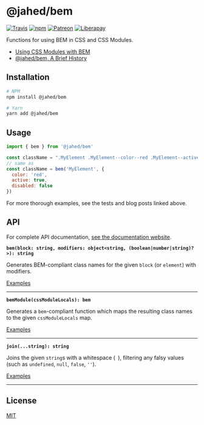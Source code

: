 # @jahed/bem

[![Travis](https://img.shields.io/travis/jahed/bem.svg)](https://travis-ci.org/jahed/bem)
[![npm](https://img.shields.io/npm/v/@jahed/bem.svg)](https://www.npmjs.com/package/@jahed/bem)
[![Patreon](https://img.shields.io/badge/patreon-donate-f96854.svg)](https://www.patreon.com/jahed)
[![Liberapay](https://img.shields.io/badge/liberapay-donate-d9b113.svg)](https://liberapay.com/jahed)

Functions for using BEM in CSS and CSS Modules.

- [Using CSS Modules with BEM](https://jahed.dev/2018/02/09/using-css-modules-with-bem/)
- [@jahed/bem, A Brief History](https://jahed.dev/2018/02/09/jahed-bem-a-brief-history/)

## Installation

```bash
# NPM
npm install @jahed/bem

# Yarn
yarn add @jahed/bem
```

## Usage

```js
import { bem } from '@jahed/bem'

const className = ".MyElement .MyElement--color--red .MyElement--active"
// same as
const className = bem('MyElement', {
  color: 'red',
  active: true,
  disabled: false
})
```

For more thorough examples, see the tests and blog posts linked above.

## API

For complete API documentation, [see the documentation website](https://jahed.github.io/bem/).

**`bem(block: string, modifiers: object<string, (boolean|number|string)?>): string`**

Generates BEM-compliant class names for the given `block` (or `element`) with modifiers.

[Examples](src/bemModule.test.ts)

---

**`bemModule(cssModuleLocals): bem`**

Generates a `bem`-compliant function which maps the resulting class names to the given
`cssModuleLocals` map.

[Examples](src/bemModule.test.ts)

---

**`join(...string): string`**

Joins the given `string`s with a whitespace (` `), filtering any falsy
values (such as `undefined`, `null`, `false`, `''`).

[Examples](src/join.test.ts)

---

## License

[MIT](LICENSE)

